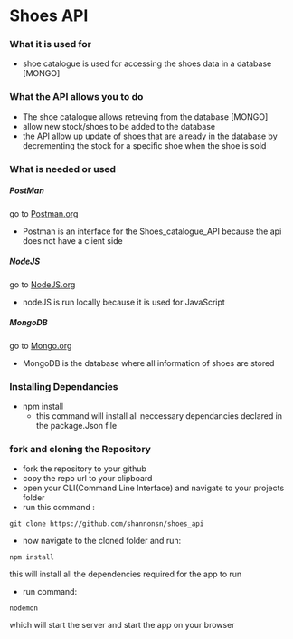 # Shoes API

### What it is used for

  *  shoe catalogue is used for accessing the shoes data in a database
     [MONGO]

### What the API allows you to do
  *  The shoe catalogue allows retreving from the database [MONGO]
  *  allow new stock/shoes to be added to the database
  *  the API allow up update of shoes that are already in the database
     by decrementing the stock for a specific shoe when the shoe is sold

### What is needed or used
 ##### PostMan 
 go to [Postman.org](https://www.getpostman.com/)
 *   Postman is an interface for the Shoes_catalogue_API because the api 
     does not have a client side 
    
 ##### NodeJS
 go to [NodeJS.org](https://nodejs.org/en/)
 *   nodeJS is run locally because it is used for JavaScript 
 
 ##### MongoDB
  go to [Mongo.org](https://www.mongodb.com/)
 *   MongoDB is the database where all information of shoes are stored
 
 
 ### Installing Dependancies
 * npm install
   * this command will install all neccessary dependancies declared in the package.Json file
 
 ### fork and cloning the Repository
 * fork the repository to your github
 * copy the repo url to your clipboard
 * open your CLI(Command Line Interface) and navigate to your projects folder
 * run this command :
 ```
 git clone https://github.com/shannonsn/shoes_api
 ```
 * now navigate to the cloned folder and run:
 ```
 npm install
 ```
 this will install all the dependencies required for the app to run
 * run command:
 ```
 nodemon
 ```
 which will start the server and start the app on your browser
